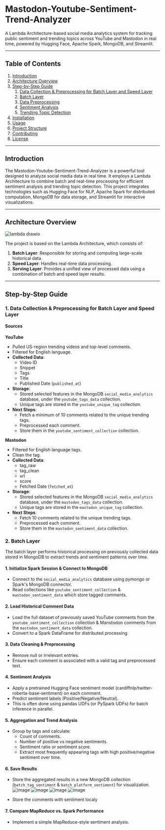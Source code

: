 # Mastodon-Youtube-Sentiment-Trend-Analyzer
A Lambda Architecture-based social media analytics system for tracking public sentiment and trending topics across YouTube and Mastodon in real time, powered by Hugging Face, Apache Spark, MongoDB, and Streamlit.

---

## Table of Contents

1. [Introduction](#introduction)
2. [Architecture Overview](#architecture-overview)
3. [Step-by-Step Guide](#step-by-step-guide)
    1. [Data Collection & Preprocessing for Batch Layer and Speed Layer](#data-collection-for-batch-layer-and-speed-layer)
    2. [Batch Layer](#batch-layer)
    3. [Data Preprocessing](#data-preprocessing)
    4. [Sentiment Analysis](#sentiment-analysis)
    5. [Trending Topic Detection](#trending-topic-detection)
4. [Installation](#installation)
5. [Usage](#usage)
6. [Project Structure](#project-structure)
7. [Contributing](#contributing)
8. [License](#license)

---

## Introduction

The Mastodon-Youtube-Sentiment-Trend-Analyzer is a powerful tool designed to analyze social media data in real time. It employs a Lambda Architecture to combine batch and real-time processing for efficient sentiment analysis and trending topic detection. This project integrates technologies such as Hugging Face for NLP, Apache Spark for distributed computation, MongoDB for data storage, and Streamlit for interactive visualizations.

---

## Architecture Overview

![lambda drawio](https://github.com/user-attachments/assets/4fc47161-3abc-479f-b6f3-3222720a1b0f)


The project is based on the Lambda Architecture, which consists of:
1. **Batch Layer**: Responsible for storing and computing large-scale historical data.
2. **Speed Layer**: Handles real-time data processing.
3. **Serving Layer**: Provides a unified view of processed data using a combination of batch and speed layer results.

---

## Step-by-Step Guide

### 1. Data Collection & Preprocessing for Batch Layer and Speed Layer

#### Sources

**YouTube**  
- Pulled US-region trending videos and top-level comments.  
- Filtered for English language.  
- **Collected Data**:  
  - Video ID  
  - Snippet  
  - Tags  
  - Title  
  - Published Date (`published_at`)  
- **Storage**:  
  - Stored selected features in the MongoDB `social_media_analytics` database, under the `youtube_tags_data` collection.  
  - Unique tags are stored in the `youtube_unique_tag` collection.
- **Next Steps**:  
  - Fetch a minimum of 10 comments related to the unique trending tags.
  - Preprocessed each comment.
  - Store them in the `youtube_sentiment_collection` collection.
 
**Mastodon**   
- Filtered for English language tags.
- Clean the tag. 
- **Collected Data**:  
  - tag_raw  
  - tag_clean  
  - url  
  - score  
  - Fetched Date (`fetched_at`)  
- **Storage**:  
  - Stored selected features in the MongoDB `social_media_analytics` database, under the `mastodon_tags_data` collection.  
  - Unique tags are stored in the `mastodon_unique_tag` collection. 
- **Next Steps**:  
  - Fetch 10 comments related to the unique trending tags.
  - Preprocessed each comment.
  - Store them in the `mastodon_sentiment_data` collection.

### 2. Batch Layer

The batch layer performs historical processing on previously collected data stored in MongoDB to extract trends and sentiment patterns over time.

#### 1. Initialize Spark Session & Connect to MongoDB ####
- Connect to the `social_media_analytics` database using pymongo or Spark's MongoDB connector.
- Read collections like `youtube_sentiment_collection` & `mastodon_sentiment_data` which store tagged comments.

#### 2. Load Historical Comment Data ####
- Load the full dataset of previously saved YouTube comments from the `youtube_sentiment_collection` collection & Manstodon comments from the `mastodon_sentiment_data` collection.
- Convert to a Spark DataFrame for distributed processing.

#### 3. Data Cleaning & Preprocessing ####
- Remove null or irrelevant entries.
- Ensure each comment is associated with a valid tag and preprocessed text.

#### 4. Sentiment Analysis ####
- Apply a pretrained Hugging Face sentiment model (cardiffnlp/twitter-roberta-base-sentiment) on each comment.
- Predict sentiment labels (Positive/Negative/Neutral).
- This is often done using pandas UDFs (or PySpark UDFs) for batch inference in parallel.

#### 5. Aggregation and Trend Analysis ####
- Group by tags and calculate:
    - Count of comments.
    - Number of positive vs negative sentiments.
    - Sentiment ratio or sentiment score.
    - Extract most frequently appearing tags with high positive/negative sentiment over time.

#### 6. Save Results #####
- Store the aggregated results in a new MongoDB collection (`batch_tag_sentiment` & `batch_platform_sentiment`) for visualization.
  ![image](https://github.com/user-attachments/assets/822f6d34-4f7c-4041-926c-0f25a627bb73)
  ![image](https://github.com/user-attachments/assets/43752de8-c7f7-416b-bea5-0ae0924196b4)
  ![image](https://github.com/user-attachments/assets/debc76dc-87c4-4343-bd9e-1ef2e6a76f2f)
  ![image](https://github.com/user-attachments/assets/f75a132d-eee6-41dc-9c15-0bd22284798c)

- Store the comments with sentiment localy

#### 7. Compare MapReduce vs. Spark Performance ####
- Implement a simple MapReduce-style sentiment analysis.






  
  
  
